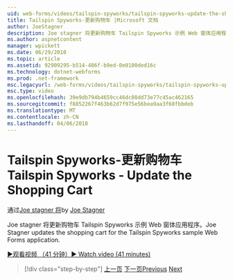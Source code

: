 ```yaml
---
uid: web-forms/videos/tailspin-spyworks/tailspin-spyworks-update-the-shopping-cart
title: Tailspin Spyworks-更新购物车 |Microsoft 文档
author: JoeStagner
description: Joe stagner 将更新购物车 Tailspin Spyworks 示例 Web 窗体应用程序。
ms.author: aspnetcontent
manager: wpickett
ms.date: 06/29/2010
ms.topic: article
ms.assetid: 92909295-b514-486f-b9ed-0e0100ded16c
ms.technology: dotnet-webforms
ms.prod: .net-framework
msc.legacyurl: /web-forms/videos/tailspin-spyworks/tailspin-spyworks-update-the-shopping-cart
msc.type: video
ms.openlocfilehash: 39e9db794b4659cc46dc08dd73e77c45ac462165
ms.sourcegitcommit: f8852267f463b62d7f975e56bea9aa3f68fbbdeb
ms.translationtype: MT
ms.contentlocale: zh-CN
ms.lasthandoff: 04/06/2018
---
```

<a name="tailspin-spyworks---update-the-shopping-cart"></a><span data-ttu-id="96f3d-103">Tailspin Spyworks-更新购物车</span><span class="sxs-lookup"><span data-stu-id="96f3d-103">Tailspin Spyworks - Update the Shopping Cart</span></span>
====================
<span data-ttu-id="96f3d-104">通过[Joe stagner 将](https://github.com/JoeStagner)</span><span class="sxs-lookup"><span data-stu-id="96f3d-104">by [Joe Stagner](https://github.com/JoeStagner)</span></span>

<span data-ttu-id="96f3d-105">Joe stagner 将更新购物车 Tailspin Spyworks 示例 Web 窗体应用程序。</span><span class="sxs-lookup"><span data-stu-id="96f3d-105">Joe Stagner updates the shopping cart for the Tailspin Spyworks sample Web Forms application.</span></span>

[<span data-ttu-id="96f3d-106">&#9654;观看视频 （41 分钟）</span><span class="sxs-lookup"><span data-stu-id="96f3d-106">&#9654; Watch video (41 minutes)</span></span>](https://channel9.msdn.com/Blogs/ASP-NET-Site-Videos/tailspin-spyworks-update-the-shopping-cart)

> [!div class="step-by-step"]
> <span data-ttu-id="96f3d-107">[上一页](tailspin-spyworks-display-shopping-cart.md)
> [下一页](tailspin-spyworks-migrate-the-shopping-cart.md)</span><span class="sxs-lookup"><span data-stu-id="96f3d-107">[Previous](tailspin-spyworks-display-shopping-cart.md)
[Next](tailspin-spyworks-migrate-the-shopping-cart.md)</span></span>
